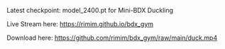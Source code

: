 Latest checkpoint: model_2400.pt for Mini-BDX Duckling

Live Stream here:
https://rimim.github.io/bdx_gym

Download here:
https://github.com/rimim/bdx_gym/raw/main/duck.mp4
